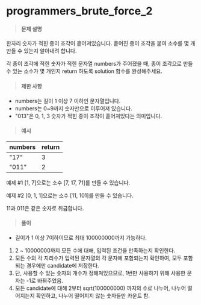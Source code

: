 # programmers_brute_force_2

> #### 문제 설명

한자리 숫자가 적힌 종이 조각이 흩어져있습니다. 흩어진 종이 조각을 붙여 소수를 몇 개 만들 수 있는지 알아내려 합니다.

각 종이 조각에 적힌 숫자가 적힌 문자열 numbers가 주어졌을 때, 종이 조각으로 만들 수 있는 소수가 몇 개인지 return 하도록 solution 함수를 완성해주세요.

> #### 제한 사항

- numbers는 길이 1 이상 7 이하인 문자열입니다.
- numbers는 0~9까지 숫자만으로 이루어져 있습니다.
- "013"은 0, 1, 3 숫자가 적힌 종이 조각이 흩어져있다는 의미입니다.

> #### 예시

| numbers | return |
| ------- | ------ |
| "17"    | 3      |
| "011"   | 2      |

예제 #1
[1, 7]으로는 소수 [7, 17, 71]를 만들 수 있습니다.

예제 #2
[0, 1, 1]으로는 소수 [11, 101]를 만들 수 있습니다.

11과 011은 같은 숫자로 취급합니다.

> #### 풀이

- 길이가 1 이상 7이하이므로 최대 100000000까지 가능하다.

1. 2 ~ 10000000까지 모든 수에 대해, 입력된 조건을 만족하는지 확인한다.
2. 모든 수의 각 지리수가 입력된 문자열의 각 문자에 포함되는지 확인하여, 모두 포함되는 경우에만 candidate에 저장한다.
3. 단, 사용할 수 있는 숫자의 개수가 정해져있으므로, 1번만 사용하기 위해 사용한 문자는 -1로 바꿔주었음.
4. 모든 candidate에 대해 2부터 sqrt(100000000) 까지의 수로 나누어, 나누어 떨어지는지 확인하고, 나누어 떨어지지 않는 숫자들만 카운트 함.
